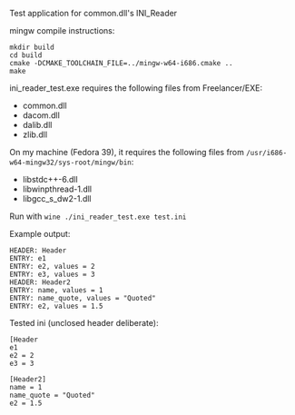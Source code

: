 Test application for common.dll's INI_Reader

mingw compile instructions:

```
mkdir build
cd build
cmake -DCMAKE_TOOLCHAIN_FILE=../mingw-w64-i686.cmake ..
make
```

ini_reader_test.exe requires the following files from Freelancer/EXE:
- common.dll
- dacom.dll
- dalib.dll
- zlib.dll

On my machine (Fedora 39), it requires the following files from `/usr/i686-w64-mingw32/sys-root/mingw/bin`:

- libstdc++-6.dll
- libwinpthread-1.dll
- libgcc_s_dw2-1.dll

Run with `wine ./ini_reader_test.exe test.ini`

Example output:

```
HEADER: Header
ENTRY: e1
ENTRY: e2, values = 2
ENTRY: e3, values = 3
HEADER: Header2
ENTRY: name, values = 1
ENTRY: name_quote, values = "Quoted"
ENTRY: e2, values = 1.5
```

Tested ini (unclosed header deliberate):

```
[Header
e1
e2 = 2
e3 = 3

[Header2]
name = 1
name_quote = "Quoted"
e2 = 1.5
```

